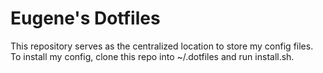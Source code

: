 # Eugene's Dotfiles

This repository serves as the centralized location to store my config files.
To install my config, clone this repo into ~/.dotfiles and run install.sh.
